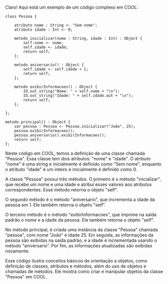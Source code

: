 Claro! Aqui está um exemplo de um código complexo em COOL:

```
class Pessoa {

    atributo nome : String <- "Sem nome";
    atributo idade : Int <- 0;

    metodo inicializar(nome : String, idade : Int) : Object {
        self.nome <- nome;
        self.idade <- idade;
        return self;
    };

    metodo aniversario() : Object {
        self.idade <- self.idade + 1;
        return self;
    };

    metodo exibirInformacoes() : Object {
        IO.out_string("Nome: " + self.nome + "\n");
        IO.out_string("Idade: " + self.idade.out + "\n");
        return self;
    };

};

metodo principal() : Object {
    var pessoa : Pessoa <- Pessoa.inicializar("João", 25);
    pessoa.exibirInformacoes();
    pessoa.aniversario().exibirInformacoes();
    return self;
};
```

Neste código em COOL, temos a definição de uma classe chamada "Pessoa". Essa classe tem dois atributos: "nome" e "idade". O atributo "nome" é uma string e inicialmente é definido como "Sem nome", enquanto o atributo "idade" é um inteiro e inicialmente é definido como 0.

A classe "Pessoa" possui três métodos. O primeiro é o método "inicializar", que recebe um nome e uma idade e atribui esses valores aos atributos correspondentes. Esse método retorna o objeto "self".

O segundo método é o método "aniversario", que incrementa a idade da pessoa em 1. Ele também retorna o objeto "self".

O terceiro método é o método "exibirInformacoes", que imprime na saída padrão o nome e a idade da pessoa. Ele também retorna o objeto "self".

No método principal, é criada uma instância da classe "Pessoa" chamada "pessoa", com nome "João" e idade 25. Em seguida, as informações da pessoa são exibidas na saída padrão, e a idade é incrementada usando o método "aniversario". Por fim, as informações atualizadas são exibidas novamente.

Esse código ilustra conceitos básicos de orientação a objetos, como definição de classes, atributos e métodos, além do uso de objetos e chamadas de métodos. Ele mostra como criar e manipular objetos da classe "Pessoa" em COOL.